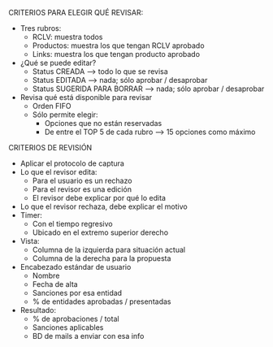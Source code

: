 CRITERIOS PARA ELEGIR QUÉ REVISAR:
- Tres rubros:
	- RCLV: muestra todos
	- Productos: muestra los que tengan RCLV aprobado
	- Links: muestra los que tengan producto aprobado
- ¿Qué se puede editar?
	- Status CREADA --> todo lo que se revisa
	- Status EDITADA --> nada; sólo aprobar / desaprobar
	- Status SUGERIDA PARA BORRAR --> nada; sólo aprobar / desaprobar
- Revisa qué está disponible para revisar
	- Orden FIFO
	- Sólo permite elegir:
		- Opciones que no están reservadas
		- De entre el TOP 5 de cada rubro --> 15 opciones como máximo

CRITERIOS DE REVISIÓN
- Aplicar el protocolo de captura
- Lo que el revisor edita:
	- Para el usuario es un rechazo
	- Para el revisor es una edición
	- El revisor debe explicar por qué lo edita
- Lo que el revisor rechaza, debe explicar el motivo
- Timer:
	- Con el tiempo regresivo
	- Ubicado en el extremo superior derecho
- Vista:
	- Columna de la izquierda para situación actual
	- Columna de la derecha para la propuesta
- Encabezado estándar de usuario
	- Nombre
	- Fecha de alta
	- Sanciones por esa entidad
	- % de entidades aprobadas / presentadas
- Resultado:
	- % de aprobaciones / total
	- Sanciones aplicables
	- BD de mails a enviar con esa info
